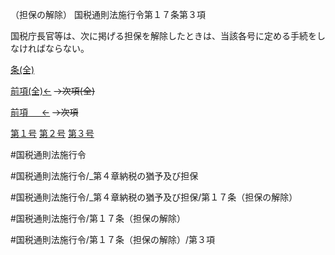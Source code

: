 （担保の解除）
国税通則法施行令第１７条第３項

国税庁長官等は、次に掲げる担保を解除したときは、当該各号に定める手続をしなければならない。

[条(全)](国税通則法施行＿令＿第１７条_.md)

[前項(全)←](国税通則法施行＿令＿第１７条第２項_.md)  ~~→次項(全)~~

[前項 　 ←](国税通則法施行＿令＿第１７条第２項.md)  ~~→次項~~

[第１号](国税通則法施行＿令＿第１７条第３項第１号.md)  [第２号](国税通則法施行＿令＿第１７条第３項第２号.md)  [第３号](国税通則法施行＿令＿第１７条第３項第３号.md)  

#国税通則法施行令

#国税通則法施行令/_第４章納税の猶予及び担保

#国税通則法施行令/_第４章納税の猶予及び担保/第１７条（担保の解除）

#国税通則法施行令/第１７条（担保の解除）

#国税通則法施行令/第１７条（担保の解除）/第３項

